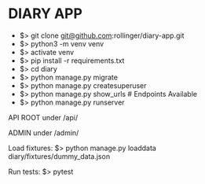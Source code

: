 DIARY APP
===========

- $> git clone git@github.com:rollinger/diary-app.git
- $> python3 -m venv venv
- $> activate venv
- $> pip install -r requirements.txt
- $> cd diary
- $> python manage.py migrate
- $> python manage.py createsuperuser
- $> python manage.py show_urls		# Endpoints Available
- $> python manage.py runserver

API ROOT under /api/

ADMIN under /admin/

Load fixtures:
$> python manage.py loaddata diary/fixtures/dummy_data.json

Run tests:
$> pytest
